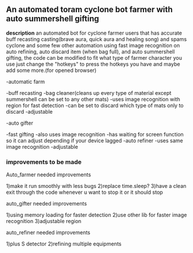 ## **An automated toram cyclone bot farmer with auto summershell gifting**

**description** an automated bot for cyclone farmer users that has accurate buff recasting casting(brave aura, quick aura and healing song) and spams cyclone and some few other automation using fast image recognition on auto refining, auto discard item (when bag full), and auto summershell gifting, the code can be modified to fit what type of farmer character you use just change the "hotkeys" to press the hotkeys you have and maybe add some more.(for opened browser)

-automatic farm 

  -buff recasting
  -bag cleaner(cleans up every type of material except summershell can be set to any other mats)
  -uses image recognition with region for fast detection
  -can be set to discard which type of mats only to discard
  -adjustable
  
-auto gifter

  -fast gifting
  -also uses image recognition
  -has waiting for screen function so it can adjust depending if your device lagged
  -auto refiner
  -uses same image recognition
  -adjustable

### improvements to be made

Auto_farmer needed improvements

1)make it run smoothly with less bugs
2)replace time.sleep?
3)have a clean exit through the code whenever u want to stop it or it should stop

auto_gifter needed improvements

1)using memory loading for faster detection
2)use other lib for faster image recognition
3)adjustable region

auto_refiner needed improvements

1)plus S detector
2)refining multiple equipments
